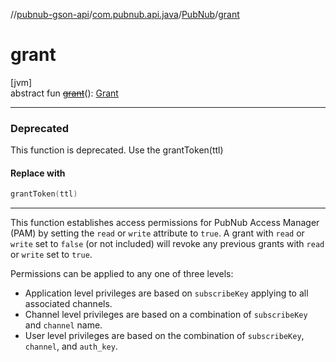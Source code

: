 //[pubnub-gson-api](../../../index.md)/[com.pubnub.api.java](../index.md)/[PubNub](index.md)/[grant](grant.md)

# grant

[jvm]\
abstract fun [~~grant~~](grant.md)(): [Grant](../../com.pubnub.api.java.endpoints.access/-grant/index.md)

---

### Deprecated

This function is deprecated. Use the grantToken(ttl)

#### Replace with

```kotlin
grantToken(ttl)
```
---

This function establishes access permissions for PubNub Access Manager (PAM) by setting the `read` or `write` attribute to `true`. A grant with `read` or `write` set to `false` (or not included) will revoke any previous grants with `read` or `write` set to `true`.

Permissions can be applied to any one of three levels:

- 
   Application level privileges are based on `subscribeKey` applying to all associated channels.
- 
   Channel level privileges are based on a combination of `subscribeKey` and `channel` name.
- 
   User level privileges are based on the combination of `subscribeKey`, `channel`, and `auth_key`.
